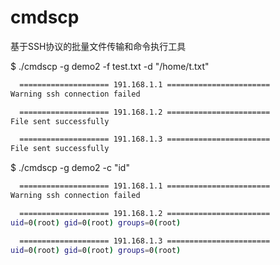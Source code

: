 # cmdscp
基于SSH协议的批量文件传输和命令执行工具

$ ./cmdscp -g demo2 -f test.txt -d "/home/t.txt"
``` Bash
  ==================== 191.168.1.1 =======================  
Warning ssh connection failed

  ==================== 191.168.1.2 ======================= 
File sent successfully

  ==================== 191.168.1.3 ======================= 
File sent successfully
```

$ ./cmdscp -g demo2 -c "id"        
``` Bash
  ==================== 191.168.1.1 =======================  
Warning ssh connection failed

  ==================== 191.168.1.2 ======================= 
uid=0(root) gid=0(root) groups=0(root)

  ==================== 191.168.1.3 ======================= 
uid=0(root) gid=0(root) groups=0(root)
```
